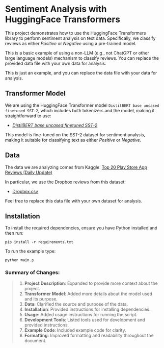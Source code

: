 # Sentiment Analysis with HuggingFace Transformers

This project demonstrates how to use the HuggingFace Transformers library to perform sentiment analysis on text data. Specifically, we classify reviews as either _Positive_ or _Negative_ using a pre-trained model.

This is a basic example of using a non-LLM (e.g., not ChatGPT or other large language models) mechanism to classify reviews. You can replace the provided data file with your own data for analysis.

This is just an example, and you can replace the data file with your data for analysis.

## Transformer Model

We are using the HuggingFace Transformer model `DistilBERT base uncased finetuned SST-2`, which includes both tokenizers and the model, making it straightforward to use:

- [_DistilBERT base uncased finetuned SST-2_](https://huggingface.co/distilbert/distilbert-base-uncased-finetuned-sst-2-english)

This model is fine-tuned on the SST-2 dataset for sentiment analysis, making it suitable for classifying text as either _Positive_ or _Negative_.

## Data

The data we are analyzing comes from Kaggle: [Top 20 Play Store App Reviews (Daily Update)](https://www.kaggle.com/datasets/odins0n/top-20-play-store-app-reviews-daily-update)

In particular, we use the Dropbox reviews from this dataset:

- [Dropbox.csv](https://www.kaggle.com/datasets/odins0n/top-20-play-store-app-reviews-daily-update?select=Dropbox.csv)

Feel free to replace this data file with your own dataset for analysis.

## Installation

To install the required dependencies, ensure you have Python installed and then run:

`pip install -r requirements.txt`

To run the example type:

`python main.p`

### Summary of Changes:

> 1. **Project Description**: Expanded to provide more context about the project.
> 2. **Transformer Model**: Added more details about the model used and its purpose.
> 3. **Data**: Clarified the source and purpose of the data.
> 4. **Installation**: Provided instructions for installing dependencies.
> 5. **Usage**: Added usage instructions for running the script.
> 6. **Development Tools**: Listed tools used for development and provided instructions.
> 7. **Example Code**: Included example code for clarity.
> 8. **Formatting**: Improved formatting and readability throughout the document.
